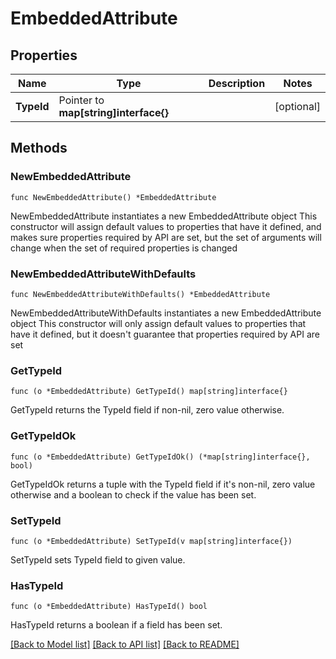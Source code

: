 # EmbeddedAttribute

## Properties

Name | Type | Description | Notes
------------ | ------------- | ------------- | -------------
**TypeId** | Pointer to **map[string]interface{}** |  | [optional] 

## Methods

### NewEmbeddedAttribute

`func NewEmbeddedAttribute() *EmbeddedAttribute`

NewEmbeddedAttribute instantiates a new EmbeddedAttribute object
This constructor will assign default values to properties that have it defined,
and makes sure properties required by API are set, but the set of arguments
will change when the set of required properties is changed

### NewEmbeddedAttributeWithDefaults

`func NewEmbeddedAttributeWithDefaults() *EmbeddedAttribute`

NewEmbeddedAttributeWithDefaults instantiates a new EmbeddedAttribute object
This constructor will only assign default values to properties that have it defined,
but it doesn't guarantee that properties required by API are set

### GetTypeId

`func (o *EmbeddedAttribute) GetTypeId() map[string]interface{}`

GetTypeId returns the TypeId field if non-nil, zero value otherwise.

### GetTypeIdOk

`func (o *EmbeddedAttribute) GetTypeIdOk() (*map[string]interface{}, bool)`

GetTypeIdOk returns a tuple with the TypeId field if it's non-nil, zero value otherwise
and a boolean to check if the value has been set.

### SetTypeId

`func (o *EmbeddedAttribute) SetTypeId(v map[string]interface{})`

SetTypeId sets TypeId field to given value.

### HasTypeId

`func (o *EmbeddedAttribute) HasTypeId() bool`

HasTypeId returns a boolean if a field has been set.


[[Back to Model list]](../README.md#documentation-for-models) [[Back to API list]](../README.md#documentation-for-api-endpoints) [[Back to README]](../README.md)


